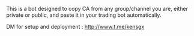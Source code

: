 This is a bot designed to copy CA from any group/channel you are, either private or public, and paste it in your trading bot automatically.

DM for setup and deployment : http://www.t.me/kensgx
